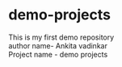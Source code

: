 # demo-projects
This is my first demo repository
<br>
author name- Ankita vadinkar
<br>
Project name - demo projects
